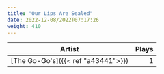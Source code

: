 ```yaml
---
title: "Our Lips Are Sealed"
date: 2022-12-08/2022T07:17:26
weight: 410
---
```




 Artist | Plays 
----- | -----:
[The Go-Go's]({{< ref "a43441">}}) | 1
